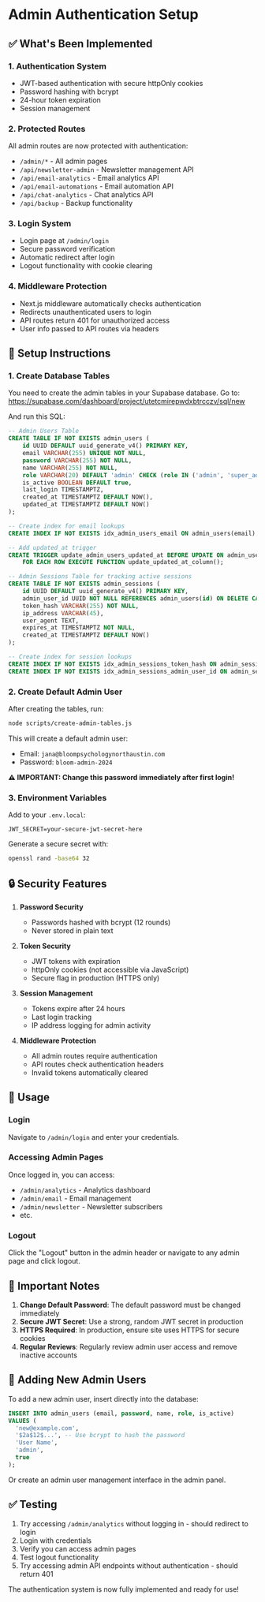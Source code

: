 # Admin Authentication Setup

## ✅ What's Been Implemented

### 1. Authentication System
- JWT-based authentication with secure httpOnly cookies
- Password hashing with bcrypt
- 24-hour token expiration
- Session management

### 2. Protected Routes
All admin routes are now protected with authentication:
- `/admin/*` - All admin pages
- `/api/newsletter-admin` - Newsletter management API
- `/api/email-analytics` - Email analytics API
- `/api/email-automations` - Email automation API
- `/api/chat-analytics` - Chat analytics API
- `/api/backup` - Backup functionality

### 3. Login System
- Login page at `/admin/login`
- Secure password verification
- Automatic redirect after login
- Logout functionality with cookie clearing

### 4. Middleware Protection
- Next.js middleware automatically checks authentication
- Redirects unauthenticated users to login
- API routes return 401 for unauthorized access
- User info passed to API routes via headers

## 🔧 Setup Instructions

### 1. Create Database Tables

You need to create the admin tables in your Supabase database. Go to:
https://supabase.com/dashboard/project/utetcmirepwdxbtrcczv/sql/new

And run this SQL:

```sql
-- Admin Users Table
CREATE TABLE IF NOT EXISTS admin_users (
    id UUID DEFAULT uuid_generate_v4() PRIMARY KEY,
    email VARCHAR(255) UNIQUE NOT NULL,
    password VARCHAR(255) NOT NULL,
    name VARCHAR(255) NOT NULL,
    role VARCHAR(20) DEFAULT 'admin' CHECK (role IN ('admin', 'super_admin')),
    is_active BOOLEAN DEFAULT true,
    last_login TIMESTAMPTZ,
    created_at TIMESTAMPTZ DEFAULT NOW(),
    updated_at TIMESTAMPTZ DEFAULT NOW()
);

-- Create index for email lookups
CREATE INDEX IF NOT EXISTS idx_admin_users_email ON admin_users(email);

-- Add updated_at trigger
CREATE TRIGGER update_admin_users_updated_at BEFORE UPDATE ON admin_users
    FOR EACH ROW EXECUTE FUNCTION update_updated_at_column();

-- Admin Sessions Table for tracking active sessions
CREATE TABLE IF NOT EXISTS admin_sessions (
    id UUID DEFAULT uuid_generate_v4() PRIMARY KEY,
    admin_user_id UUID NOT NULL REFERENCES admin_users(id) ON DELETE CASCADE,
    token_hash VARCHAR(255) NOT NULL,
    ip_address VARCHAR(45),
    user_agent TEXT,
    expires_at TIMESTAMPTZ NOT NULL,
    created_at TIMESTAMPTZ DEFAULT NOW()
);

-- Create index for session lookups
CREATE INDEX IF NOT EXISTS idx_admin_sessions_token_hash ON admin_sessions(token_hash);
CREATE INDEX IF NOT EXISTS idx_admin_sessions_admin_user_id ON admin_sessions(admin_user_id);
```

### 2. Create Default Admin User

After creating the tables, run:

```bash
node scripts/create-admin-tables.js
```

This will create a default admin user:
- Email: `jana@bloompsychologynorthaustin.com`
- Password: `bloom-admin-2024`

**⚠️ IMPORTANT: Change this password immediately after first login!**

### 3. Environment Variables

Add to your `.env.local`:

```env
JWT_SECRET=your-secure-jwt-secret-here
```

Generate a secure secret with:
```bash
openssl rand -base64 32
```

## 🔒 Security Features

1. **Password Security**
   - Passwords hashed with bcrypt (12 rounds)
   - Never stored in plain text

2. **Token Security**
   - JWT tokens with expiration
   - httpOnly cookies (not accessible via JavaScript)
   - Secure flag in production (HTTPS only)

3. **Session Management**
   - Tokens expire after 24 hours
   - Last login tracking
   - IP address logging for admin activity

4. **Middleware Protection**
   - All admin routes require authentication
   - API routes check authentication headers
   - Invalid tokens automatically cleared

## 📝 Usage

### Login
Navigate to `/admin/login` and enter your credentials.

### Accessing Admin Pages
Once logged in, you can access:
- `/admin/analytics` - Analytics dashboard
- `/admin/email` - Email management
- `/admin/newsletter` - Newsletter subscribers
- etc.

### Logout
Click the "Logout" button in the admin header or navigate to any admin page and click logout.

## 🚨 Important Notes

1. **Change Default Password**: The default password must be changed immediately
2. **Secure JWT Secret**: Use a strong, random JWT secret in production
3. **HTTPS Required**: In production, ensure site uses HTTPS for secure cookies
4. **Regular Reviews**: Regularly review admin user access and remove inactive accounts

## 🔐 Adding New Admin Users

To add a new admin user, insert directly into the database:

```sql
INSERT INTO admin_users (email, password, name, role, is_active)
VALUES (
  'new@example.com',
  '$2a$12$...', -- Use bcrypt to hash the password
  'User Name',
  'admin',
  true
);
```

Or create an admin user management interface in the admin panel.

## ✅ Testing

1. Try accessing `/admin/analytics` without logging in - should redirect to login
2. Login with credentials
3. Verify you can access admin pages
4. Test logout functionality
5. Try accessing admin API endpoints without authentication - should return 401

The authentication system is now fully implemented and ready for use!